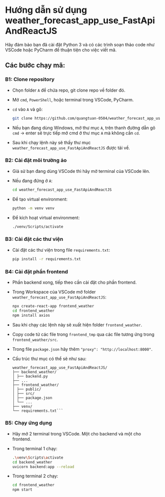 # Hướng dẫn sử dụng weather_forecast_app_use_FastApiAndReactJS

Hãy đảm bảo bạn đã cài đặt Python 3 và có các trình soạn thảo code như VSCode hoặc PyCharm để thuận tiện cho việc viết mã.

## Các bước chạy mã:

### B1: Clone repository

- Chọn folder `A` để chứa repo, git clone repo về folder đó.
- Mở `cmd`, `PowerShell`, hoặc terminal trong VSCode, PyCharm.
- `cd` vào `A` và gõ:

    ```sh
    git clone https://github.com/quangtuan-0504/weather_forecast_app_use_FastApiAndReactJS.git
    ```

- Nếu bạn đang dùng Windows, mở thư mục `A`, trên thanh đường dẫn gõ `cmd` -> enter sẽ trực tiếp mở cmd ở thư mục `A` mà không cần `cd`.
- Sau khi chạy lệnh này sẽ thấy thư mục `weather_forecast_app_use_FastApiAndReactJS` được tải về.

### B2: Cài đặt môi trường ảo

- Giả sử bạn đang dùng VSCode thì hãy mở terminal của VSCode lên.
- Nếu đang đứng ở `A`:

    ```sh
    cd weather_forecast_app_use_FastApiAndReactJS
    ```

- Để tạo virtual environment:

    ```sh
    python -m venv venv
    ```

- Để kích hoạt virtual environment:

    ```sh
    ./venv/Scripts/activate
    ```

### B3: Cài đặt các thư viện

- Cài đặt các thư viện trong file `requirements.txt`:

    ```sh
    pip install -r requirements.txt
    ```

### B4: Cài đặt phần frontend

- Phần backend xong, tiếp theo cần cài đặt cho phần frontend.
- Trong Workspace của VSCode mở folder `weather_forecast_app_use_FastApiAndReactJS`:

    ```sh
    npx create-react-app frontend_weather
    cd frontend_weather
    npm install axios
    ```

- Sau khi chạy các lệnh này sẽ xuất hiện folder `frontend_weather`.
- Copy code từ các file trong `frontend_tmp` qua các file tương ứng trong `frontend_weather/src`.
- Trong file `package.json` hãy thêm `"proxy": "http://localhost:8000"`.

- Cấu trúc thư mục có thể sẽ như sau:
    ```
    weather_forecast_app_use_FastApiAndReactJS/
    ├── backend_weather/
    │ ├── backend.py
    ├── ...
    ├── frontend_weather/
    │ ├── public/
    │ ├── src/
    │ ├── package.json
    │ └── ...
    ├── venv/
    └── requirements.txt```

### B5: Chạy ứng dụng

- Hãy mở 2 terminal trong VSCode. Một cho backend và một cho frontend.
- Trong terminal 1 chạy:

    ```sh
    .\venv\Scripts\activate
    cd backend_weather
    uvicorn backend:app --reload
    ```

- Trong terminal 2 chạy:

    ```sh
    cd frontend_weather
    npm start
    ```



















































